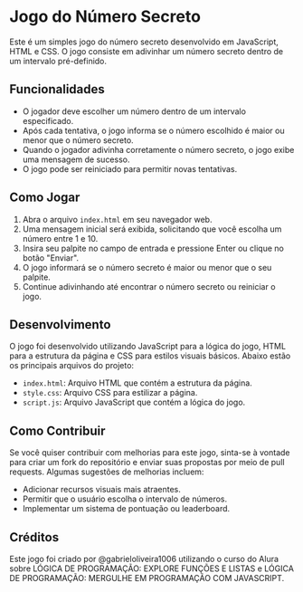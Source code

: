 # Jogo do Número Secreto

Este é um simples jogo do número secreto desenvolvido em JavaScript, HTML e CSS. O jogo consiste em adivinhar um número secreto dentro de um intervalo pré-definido.

## Funcionalidades

- O jogador deve escolher um número dentro de um intervalo especificado.
- Após cada tentativa, o jogo informa se o número escolhido é maior ou menor que o número secreto.
- Quando o jogador adivinha corretamente o número secreto, o jogo exibe uma mensagem de sucesso.
- O jogo pode ser reiniciado para permitir novas tentativas.

## Como Jogar

1. Abra o arquivo `index.html` em seu navegador web.
2. Uma mensagem inicial será exibida, solicitando que você escolha um número entre 1 e 10.
3. Insira seu palpite no campo de entrada e pressione Enter ou clique no botão "Enviar".
4. O jogo informará se o número secreto é maior ou menor que o seu palpite.
5. Continue adivinhando até encontrar o número secreto ou reiniciar o jogo.

## Desenvolvimento

O jogo foi desenvolvido utilizando JavaScript para a lógica do jogo, HTML para a estrutura da página e CSS para estilos visuais básicos. Abaixo estão os principais arquivos do projeto:

- `index.html`: Arquivo HTML que contém a estrutura da página.
- `style.css`: Arquivo CSS para estilizar a página.
- `script.js`: Arquivo JavaScript que contém a lógica do jogo.

## Como Contribuir

Se você quiser contribuir com melhorias para este jogo, sinta-se à vontade para criar um fork do repositório e enviar suas propostas por meio de pull requests. Algumas sugestões de melhorias incluem:

- Adicionar recursos visuais mais atraentes.
- Permitir que o usuário escolha o intervalo de números.
- Implementar um sistema de pontuação ou leaderboard.

## Créditos

Este jogo foi criado por @gabrieloliveira1006 utilizando o curso do Alura sobre LÓGICA DE PROGRAMAÇÃO: EXPLORE FUNÇÕES E LISTAS e LÓGICA DE PROGRAMAÇÃO: MERGULHE EM PROGRAMAÇÃO COM JAVASCRIPT.
